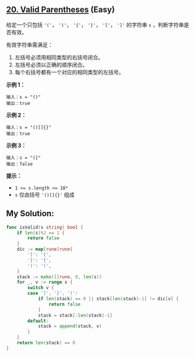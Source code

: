 ## [20. Valid Parentheses](https://leetcode.cn/problems/valid-parentheses) (Easy)

给定一个只包括 `'('`， `')'`， `'{'`， `'}'`， `'['`， `']'` 的字符串 `s` ，判断字符串是否有效。

有效字符串需满足：

1. 左括号必须用相同类型的右括号闭合。
2. 左括号必须以正确的顺序闭合。
3. 每个右括号都有一个对应的相同类型的左括号。

**示例 1：**

```
输入：s = "()"
输出：true

```

**示例 2：**

```
输入：s = "()[]{}"
输出：true

```

**示例 3：**

```
输入：s = "(]"
输出：false

```

**提示：**

- `1 <= s.length <= 10⁴`
- `s` 仅由括号 `'()[]{}'` 组成

## My Solution:

```go
func isValid(s string) bool {
    if len(s)%2 == 1 { 
        return false
    }   
    dic := map[rune]rune{
        ']': '[',
        '}': '{',
        ')': '(',
    }   
    stack := make([]rune, 0, len(s))
    for _, v := range s { 
        switch v { 
        case ']', '}', ')':
            if len(stack) == 0 || stack[len(stack)-1] != dic[v] {
                return false
            }   
            stack = stack[:len(stack)-1]
        default:
            stack = append(stack, v)
        }   
    }   
    return len(stack) == 0
}
```
